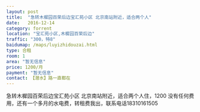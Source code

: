 ```yaml
---
layout: post
title:  "急转木樨园百荣后边宝汇苑小区 北京南站附近，适合两个人"
date:   2016-12-14
category: forrent
location: "宝汇苑小区,木樨园百荣后边"
traffic: "300，特8"
baidumap: /maps/luyizhidouzai.html
type: 合租
room: 1
area: "暂无信息"
price: 1200/月
payment: "暂无信息"
contact: 【潜水】路一直都在
---
```


急转木樨园百荣后边宝汇苑小区 北京南站附近，适合两个人住，1200 没有任何费用，还有一个多月的水电费，转租费我出，联系电话18310161505